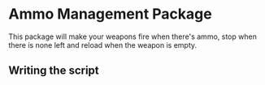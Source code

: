 # Ammo Management Package
This package will make your weapons fire when there's ammo, stop when there is none left and reload when the weapon is empty.

## Writing the script

